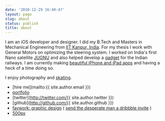```yaml
---
date: '2010-12-29 16:40:47'
layout: page
slug: about
status: publish
title: about
---
```

I am an iOS developer and designer. I did my B.Tech and Masters in Mechanical Engineering from [IIT Kanpur, India](http://www.iitk.ac.in/). For my thesis I work with General Motors on optimizing the steering system. I worked on India's first Nano satellite [JUGNU](http://www.iitk.ac.in/me/jugnu/index.htm) and also helped develop a [gadget](http://momsiitk.wordpress.com/moms/) for the Indian railways. I am currently making [beautiful iPhone and iPad apps](http://whatanapp.com) and having a heck of a time doing so.

I enjoy photography and [skating](http://www.k2skates.com/inline-skates/il-capo). 

- [hire me](mailto:{{ site.author.email }})
- [portfolio](http://whatanapp.com/shubhamgoel)
- [twitter](http://twitter.com/{{ site.author.twitter }})
- [github](http://github.com/{{ site.author.github }})
- [favwork: graphic design](http://favwork.com/shubhamgoel) ( [send the desperate man a  dribbble invite](http://dribbble.com/shubhamgoel) )
- [500px](http://500px.com/shubhamgoel)